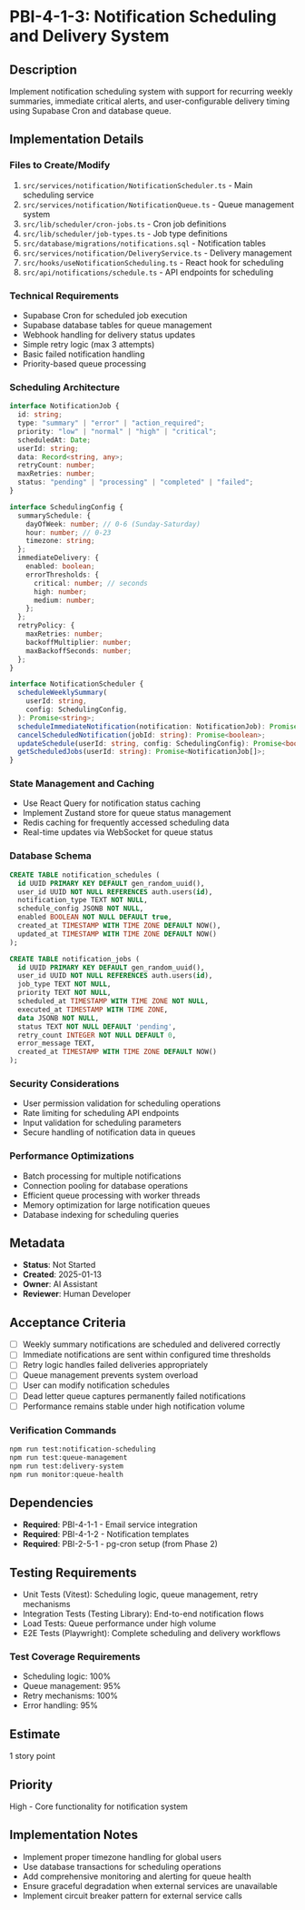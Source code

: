 # PBI-4-1-3: Notification Scheduling and Delivery System

## Description

Implement notification scheduling system with support for recurring weekly summaries,
immediate critical alerts, and user-configurable delivery timing using Supabase Cron and database queue.

## Implementation Details

### Files to Create/Modify

1. `src/services/notification/NotificationScheduler.ts` - Main scheduling service
2. `src/services/notification/NotificationQueue.ts` - Queue management system
3. `src/lib/scheduler/cron-jobs.ts` - Cron job definitions
4. `src/lib/scheduler/job-types.ts` - Job type definitions
5. `src/database/migrations/notifications.sql` - Notification tables
6. `src/services/notification/DeliveryService.ts` - Delivery management
7. `src/hooks/useNotificationScheduling.ts` - React hook for scheduling
8. `src/api/notifications/schedule.ts` - API endpoints for scheduling

### Technical Requirements

- Supabase Cron for scheduled job execution
- Supabase database tables for queue management
- Webhook handling for delivery status updates
- Simple retry logic (max 3 attempts)
- Basic failed notification handling
- Priority-based queue processing

### Scheduling Architecture

```typescript
interface NotificationJob {
  id: string;
  type: "summary" | "error" | "action_required";
  priority: "low" | "normal" | "high" | "critical";
  scheduledAt: Date;
  userId: string;
  data: Record<string, any>;
  retryCount: number;
  maxRetries: number;
  status: "pending" | "processing" | "completed" | "failed";
}

interface SchedulingConfig {
  summarySchedule: {
    dayOfWeek: number; // 0-6 (Sunday-Saturday)
    hour: number; // 0-23
    timezone: string;
  };
  immediateDelivery: {
    enabled: boolean;
    errorThresholds: {
      critical: number; // seconds
      high: number;
      medium: number;
    };
  };
  retryPolicy: {
    maxRetries: number;
    backoffMultiplier: number;
    maxBackoffSeconds: number;
  };
}

interface NotificationScheduler {
  scheduleWeeklySummary(
    userId: string,
    config: SchedulingConfig,
  ): Promise<string>;
  scheduleImmediateNotification(notification: NotificationJob): Promise<string>;
  cancelScheduledNotification(jobId: string): Promise<boolean>;
  updateSchedule(userId: string, config: SchedulingConfig): Promise<boolean>;
  getScheduledJobs(userId: string): Promise<NotificationJob[]>;
}
```

### State Management and Caching

- Use React Query for notification status caching
- Implement Zustand store for queue status management
- Redis caching for frequently accessed scheduling data
- Real-time updates via WebSocket for queue status

### Database Schema

```sql
CREATE TABLE notification_schedules (
  id UUID PRIMARY KEY DEFAULT gen_random_uuid(),
  user_id UUID NOT NULL REFERENCES auth.users(id),
  notification_type TEXT NOT NULL,
  schedule_config JSONB NOT NULL,
  enabled BOOLEAN NOT NULL DEFAULT true,
  created_at TIMESTAMP WITH TIME ZONE DEFAULT NOW(),
  updated_at TIMESTAMP WITH TIME ZONE DEFAULT NOW()
);

CREATE TABLE notification_jobs (
  id UUID PRIMARY KEY DEFAULT gen_random_uuid(),
  user_id UUID NOT NULL REFERENCES auth.users(id),
  job_type TEXT NOT NULL,
  priority TEXT NOT NULL,
  scheduled_at TIMESTAMP WITH TIME ZONE NOT NULL,
  executed_at TIMESTAMP WITH TIME ZONE,
  data JSONB NOT NULL,
  status TEXT NOT NULL DEFAULT 'pending',
  retry_count INTEGER NOT NULL DEFAULT 0,
  error_message TEXT,
  created_at TIMESTAMP WITH TIME ZONE DEFAULT NOW()
);
```

### Security Considerations

- User permission validation for scheduling operations
- Rate limiting for scheduling API endpoints
- Input validation for scheduling parameters
- Secure handling of notification data in queues

### Performance Optimizations

- Batch processing for multiple notifications
- Connection pooling for database operations
- Efficient queue processing with worker threads
- Memory optimization for large notification queues
- Database indexing for scheduling queries

## Metadata

- **Status**: Not Started
- **Created**: 2025-01-13
- **Owner**: AI Assistant
- **Reviewer**: Human Developer

## Acceptance Criteria

- [ ] Weekly summary notifications are scheduled and delivered correctly
- [ ] Immediate notifications are sent within configured time thresholds
- [ ] Retry logic handles failed deliveries appropriately
- [ ] Queue management prevents system overload
- [ ] User can modify notification schedules
- [ ] Dead letter queue captures permanently failed notifications
- [ ] Performance remains stable under high notification volume

### Verification Commands

```bash
npm run test:notification-scheduling
npm run test:queue-management
npm run test:delivery-system
npm run monitor:queue-health
```

## Dependencies

- **Required**: PBI-4-1-1 - Email service integration
- **Required**: PBI-4-1-2 - Notification templates
- **Required**: PBI-2-5-1 - pg-cron setup (from Phase 2)

## Testing Requirements

- Unit Tests (Vitest): Scheduling logic, queue management, retry mechanisms
- Integration Tests (Testing Library): End-to-end notification flows
- Load Tests: Queue performance under high volume
- E2E Tests (Playwright): Complete scheduling and delivery workflows

### Test Coverage Requirements

- Scheduling logic: 100%
- Queue management: 95%
- Retry mechanisms: 100%
- Error handling: 95%

## Estimate

1 story point

## Priority

High - Core functionality for notification system

## Implementation Notes

- Implement proper timezone handling for global users
- Use database transactions for scheduling operations
- Add comprehensive monitoring and alerting for queue health
- Ensure graceful degradation when external services are unavailable
- Implement circuit breaker pattern for external service calls

